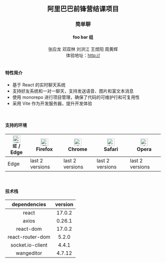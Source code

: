 <div style="text-align: center">
<h2>阿里巴巴前锋营结课项目</h2>
<h3>简单聊</h3>
<h4>foo bar 组</h4>
<span>张应龙 邓双林 刘洪江 王煜阳 周黄辉</span><br/>
体验地址：<a href="#" style="cursor: pointer">http://</a>
</div>

<br/>

#### 特性简介

- 基于 React 的实时聊天系统
- 支持好友系统和一对一聊天，支持发送语音、图片和富文本消息
- 使用 monorepo 进行项目管理，确保了代码的可维护行和可复用性
- 采用 Vite 作为开发服务器，提升开发体验

<br/>

#### 支持的环境

| [<img src="https://raw.githubusercontent.com/alrra/browser-logos/master/src/edge/edge_48x48.png" alt="IE / Edge" width="24px" height="24px" />](http://godban.github.io/browsers-support-badges/)</br>IE / Edge | [<img src="https://raw.githubusercontent.com/alrra/browser-logos/master/src/firefox/firefox_48x48.png" alt="Firefox" width="24px" height="24px" />](http://godban.github.io/browsers-support-badges/)</br>Firefox | [<img src="https://raw.githubusercontent.com/alrra/browser-logos/master/src/chrome/chrome_48x48.png" alt="Chrome" width="24px" height="24px" />](http://godban.github.io/browsers-support-badges/)</br>Chrome | [<img src="https://raw.githubusercontent.com/alrra/browser-logos/master/src/safari/safari_48x48.png" alt="Safari" width="24px" height="24px" />](http://godban.github.io/browsers-support-badges/)</br>Safari | [<img src="https://raw.githubusercontent.com/alrra/browser-logos/master/src/opera/opera_48x48.png" alt="Opera" width="24px" height="24px" />](http://godban.github.io/browsers-support-badges/)</br>Opera |
| --------------------------------------------------------------------------------------------------------------------------------------------------------------------------------------------------------------- | ----------------------------------------------------------------------------------------------------------------------------------------------------------------------------------------------------------------- | ------------------------------------------------------------------------------------------------------------------------------------------------------------------------------------------------------------- | ------------------------------------------------------------------------------------------------------------------------------------------------------------------------------------------------------------- | --------------------------------------------------------------------------------------------------------------------------------------------------------------------------------------------------------- |
| Edge                                                                                                                                                                                                            | last 2 versions                                                                                                                                                                                                   | last 2 versions                                                                                                                                                                                               | last 2 versions                                                                                                                                                                                               | last 2 versions                                                                                                                                                                                           |

<br/>

#### 技术栈

|   dependencies   | version |
| :--------------: | :-----: |
|      react       | 17.0.2  |
|      axios       | 0.26.1  |
|    react-dom     | 17.0.2  |
| react-router-dom |  5.2.0  |
| socket.io-client |  4.4.1  |
|    wangeditor    | 4.7.12  |
